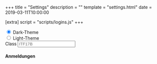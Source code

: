 +++
title = "Settings"
description = ""
template = "settings.html"
date = 2019-03-11T10:00:00

[extra]
script = "scripts/logins.js"
+++

<div class="mb-3">
	<div class="custom-control custom-radio">
		<input id="dark-theme" name="theme" type="radio" class="custom-control-input" checked="checked">
		<label class="custom-control-label" for="dark-theme">Dark-Theme</label>
	</div>
	<div class="custom-control custom-radio">
		<input id="light-theme" name="theme" type="radio" class="custom-control-input">
		<label class="custom-control-label" for="light-theme">Light-Theme</label>
	</div>
	<label for="theme">Class</label>
	<input type="text" class="form-control" id="theme" placeholder="ITF17B" list="classes" />
</div>
<div class="mb-3">
	<h4 class="d-flex justify-content-between align-items-center mb-3">Anmeldungen</h4>
	<ul class="list-group mb-3" id="logins">
	</ul>
</div>
